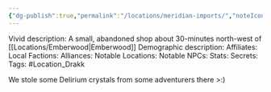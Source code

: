 ```yaml
---
{"dg-publish":true,"permalink":"/locations/meridian-imports/","noteIcon":""}
---
```



Vivid description: A small, abandoned shop about 30-minutes north-west of [[Locations/Emberwood\|Emberwood]]
Demographic description: 
Affiliates: 
Local Factions: 
Alliances: 
Notable Locations: 
Notable NPCs: 
Stats: 
Secrets: 
Tags: #Location_Drakk 

We stole some Delirium crystals from some adventurers there >:)
